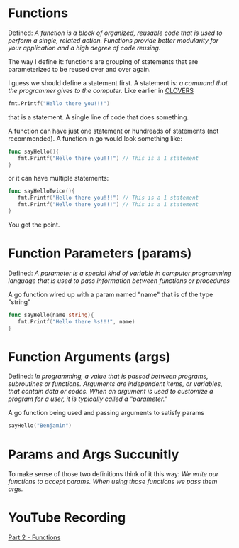 # Functions
Defined: *A function is a block of organized, reusable code that is used to perform a single, related action. Functions provide better modularity for your application and a high degree of code reusing.*

The way I define it: functions are grouping of statements that are parameterized to be reused over and over again. 

I guess we should define a statement first. A statement is: *a command that the programmer gives to the computer.* Like earlier in [CLOVERS](../CLOVERS)
```go
fmt.Printf("Hello there you!!!")
```
that is a statement. A single line of code that does something.

A function can have just one statement or hundreads of statements (not recommended). A function in go would look something like:
```go
func sayHello(){
   fmt.Printf("Hello there you!!!") // This is a 1 statement
}
```
or it can have multiple statements:
```go
func sayHelloTwice(){
   fmt.Printf("Hello there you!!!") // This is a 1 statement
   fmt.Printf("Hello there you!!!") // This is a 1 statement
}
```
You get the point.

# Function Parameters (params)
Defined: *A parameter is a special kind of variable in computer programming language that is used to pass information between functions or procedures*

A go function wired up with a param named "name" that is of the type "string"
```go
func sayHello(name string){
   fmt.Printf("Hello there %s!!!", name)  
}
```

# Function Arguments (args)
Defined: *In programming, a value that is passed between programs, subroutines or functions. Arguments are independent items, or variables, that contain data or codes. When an argument is used to customize a program for a user, it is typically called a "parameter."*

A go function being used and passing arguments to satisfy params
```go
sayHello("Benjamin")
```

# Params and Args Succunitly
To make sense of those two definitions think of it this way: *We write our functions to accept params. When using those functions we pass them args.*

# YouTube Recording
[Part 2 - Functions]()
